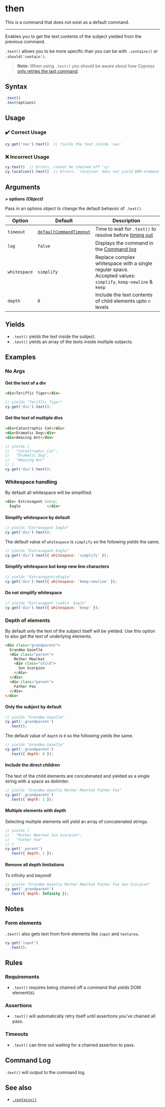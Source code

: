 # then

This is a command that does not exist as a default command.

----

Enables you to get the text contents of the subject yielded from the previous command.

`.text()` allows you to be more specific than you can be with `.contains()` or `.should('contain')`.

> **Note:** When using `.text()` you should be aware about how Cypress [only retries the last command](https://docs.cypress.io/guides/core-concepts/retry-ability.html#Only-the-last-command-is-retried).

## Syntax

```javascript
.text()
.text(options)
```

## Usage

### :heavy_check_mark: Correct Usage

```javascript
cy.get('nav').text()  // Yields the text inside `nav`
```

### :x: Incorrect Usage

```javascript
cy.text()  // Errors, cannot be chained off 'cy'
cy.location().text()  // Errors, 'location' does not yield DOM element
```

## Arguments

**> options** ***(Object)***

Pass in an options object to change the default behavior of `.text()`.

Option | Default | Description
--- | --- | ---
`timeout` | [`defaultCommandTimeout`](https://docs.cypress.io/guides/references/configuration.html#Timeouts) | Time to wait for `.text()` to resolve before [timing out](https://docs.cypress.io/api/commands/then.html#Timeouts)
`log` | `false` | Displays the command in the [Command log](https://docs.cypress.io/guides/core-concepts/test-runner.html#Command-Log)
`whitespace` | `simplify` | Replace complex whitespace with a single regular space.<br> Accepted values: `simplify`, `keep-newline` & `keep`
`depth` | `0` | Include the text contents of child elements upto `n` levels

## Yields

* `.text()` yields the text inside the subject.
* `.text()` yields an array of the texts inside multiple subjects.

## Examples

### No Args

#### Get the text of a div

```html
<div>Teriffic Tiger</div>
```

```javascript
// yields "Teriffic Tiger"
cy.get('div').text();
```

#### Get the text of multiple divs

```html
<div>Catastrophic Cat</div>
<div>Dramatic Dog</div>
<div>Amazing Ant</div>
```

```javascript
// yields [
//   "Catastrophic Cat",
//   "Dramatic Dog",
//   "Amazing Ant"
// ]
cy.get('div').text();
```

### Whitespace handling

By default all whitespace will be simplified.

```html
<div> Extravagant &nbsp;
  Eagle            </div>
```

#### Simplify whitespace by default

```javascript
// yields "Extravagant Eagle"
cy.get('div').text();
```

The default value of `whitespace` is `simplify` so the following yields the same.

```javascript
// yields "Extravagant Eagle"
cy.get('div').text({ whitespace: 'simplify' });
```

#### Simplify whitespace but keep new line characters

```javascript
// yields "Extravagant\nEagle"
cy.get('div').text({ whitespace: 'keep-newline' });
```

#### Do not simplify whitespace

```javascript
// yields "Extravagant \xa0\n  Eagle"
cy.get('div').text({ whitespace: 'keep' });
```

### Depth of elements

By default only the text of the subject itself will be yielded. Use this option to also get the text of underlying elements.

```html
<div class="grandparent">
  Grandma Gazelle
  <div class="parent">
    Mother Meerkat
    <div class="child">
      Son Scorpion
    </div>
  </div>
  <div class="parent">
    Father Fox
  </div>
</div>
```

#### Only the subject by default

```javascript
// yields "Grandma Gazelle"
cy.get('.grandparent')
  .text();
```

The default value of `depth` is `0` so the following yields the same.

```javascript
// yields "Grandma Gazelle"
cy.get('.grandparent')
  .text({ depth: 0 });
```

#### Include the direct children

The text of the child elements are concatenated and yielded as a single string with a space as delimiter.

```javascript
// yields "Grandma Gazelle Mother Meerkat Father Fox"
cy.get('.grandparent')
  .text({ depth: 1 });
```

#### Multiple elements with depth

Selecting multiple elements will yield an array of concatenated strings.

```javascript
// yields [
//   "Mother Meerkat Son Scorpion",
//   "Father Fox"
// ]
cy.get('.parent')
  .text({ depth: 1 });
```

#### Remove all depth limitations

To infinity and beyond!

```javascript
// yields "Grandma Gazelle Mother Meerkat Father Fox Son Scorpion"
cy.get('.grandparent')
  .text({ depth: Infinity });
```

## Notes

### Form elements

`.text()` also gets text from form elements like `input` and `textarea`.

```javascript
cy.get('input')
  .text();
```

## Rules

### Requirements

* `.text()` requires being chained off a command that yields DOM element(s).

### Assertions

* `.text()` will automatically retry itself until assertions you've chained all pass.

### Timeouts

* `.text()` can time out waiting for a chained assertion to pass.

## Command Log

`.text()` will output to the command log.

## See also

* [`.contains()`](https://docs.cypress.io/api/commands/contains.html)
